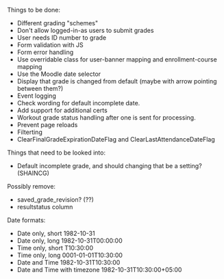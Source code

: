 Things to be done:
* Different grading "schemes"
* Don't allow logged-in-as users to submit grades
* User needs ID number to grade
* Form validation with JS
* Form error handling
* Use overridable class for user-banner mapping and enrollment-course mapping
* Use the Moodle date selector
* Display that grade is changed from default (maybe with arrow pointing between them?)
* Event logging
* Check wording for default incomplete date.
* Add support for additional certs
* Workout grade status handling after one is sent for processing.
* Prevent page reloads
* Filterting
* ClearFinalGradeExpirationDateFlag and ClearLastAttendanceDateFlag

Things that need to be looked into:
* Default incomplete grade, and should changing that be a setting? (SHAINCG)

Possibly remove:
* saved_grade_revision? (??)
* resultstatus column


Date formats:
* Date only, short 1982-10-31 
* Date only, long 1982-10-31T00:00:00 
* Time only, short T10:30:00 
* Time only, long 0001-01-01T10:30:00 
* Date and Time 1982-10-31T10:30:00 
* Date and Time with timezone 1982-10-31T10:30:00+05:00 
